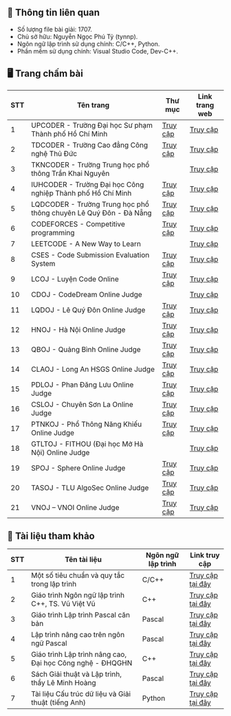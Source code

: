 ## 📑 Thông tin liên quan
- Số lượng file bài giải: 1707.
- Chủ sở hữu: Nguyễn Ngọc Phú Tỷ (tynnp).
- Ngôn ngữ lập trình sử dụng chính: C/C++, Python.
- Phần mềm sử dụng chính: Visual Studio Code, Dev-C++.

## 🖥️ Trang chấm bài
| STT | Tên trang | Thư mục | Link trang web |
| --- | --------- | ------- | -------------- |
| 1 | UPCODER - Trường Đại học Sư phạm Thành phố Hồ Chí Minh | [Truy cập](/UPCODER/) | [Truy cập](http://upcoder.xyz/) |
| 2 | TDCODER - Trường Cao đẳng Công nghệ Thủ Đức | [Truy cập](/TDCODER/) | [Truy cập](http://tdc.upcoder.xyz/) |
| 3 | TKNCODER - Trường Trung học phổ thông Trần Khai Nguyên | | [Truy cập](http://tkncoder.net/) |
| 4 | IUHCODER - Trường Đại học Công nghiệp Thành phố Hồ Chí Minh | [Truy cập](/IUHCODER/) | [Truy cập](https://oj.iuhcoder.com/) |
| 5 | LQDCODER - Trường Trung học phổ thông chuyên Lê Quý Đôn - Đà Nẵng | [Truy cập](/LQDCODER/) | [Truy cập](http://lequydon.ntucoder.net/) |
| 6 | CODEFORCES - Competitive programming | [Truy cập](/CODEFORCES/) | [Truy cập](https://codeforces.com/) |
| 7 | LEETCODE - A New Way to Learn | | [Truy cập](https://leetcode.com/) |
| 8 | CSES - Code Submission Evaluation System | [Truy cập](/CSES/) | [Truy cập](https://cses.fi/) |
| 9 | LCOJ - Luyện Code Online| [Truy cập](/ONLINE%20JUDGE/LCOJ/) | [Truy cập](https://luyencode.net/) |
| 10 | CDOJ - CodeDream Online Judge| | [Truy cập](https://oj.codedream.edu.vn/) |
| 11 | LQDOJ - Lê Quý Đôn Online Judge | [Truy cập](/ONLINE%20JUDGE/LQDOJ/) | [Truy cập](https://lqdoj.edu.vn/) |
| 12 | HNOJ - Hà Nội Online Judge | [Truy cập](/ONLINE%20JUDGE/HNOJ/) | [Truy cập](https://hnoj.edu.vn/) |
| 13 | QBOJ - Quảng Bình Online Judge | [Truy cập](/ONLINE%20JUDGE/QBOJ/) | [Truy cập](http://qboj.zapto.org/) |
| 14 | CLAOJ - Long An HSGS Online Judge | [Truy cập](/ONLINE%20JUDGE/CLAOJ/) | [Truy cập](https://claoj.edu.vn/) |
| 15 | PDLOJ - Phan Đăng Lưu Online Judge | [Truy cập](/ONLINE%20JUDGE/PDLOJ/) | [Truy cập](http://phandangluu.online/) |
| 16 | CSLOJ - Chuyên Sơn La Online Judge | [Truy cập](/ONLINE%20JUDGE/CSLOJ/) | [Truy cập](http://csloj.ddns.net/)
| 17 | PTNKOJ - Phổ Thông Năng Khiếu Online Judge | [Truy cập](/ONLINE%20JUDGE/PTNKOJ/) | [Truy cập](http://ptnkoj.com/) |
| 18 | GTLTOJ - FITHOU (Đại học Mở Hà Nội) Online Judge | | [Truy cập](https://olp.hou.edu.vn/) |
| 19 | SPOJ - Sphere Online Judge | [Truy cập](/ONLINE%20JUDGE/SPOJ/) | [Truy cập](https://www.spoj.com/) |
| 20 | TASOJ - TLU AlgoSec Online Judge | [Truy cập](/ONLINE%20JUDGE/TASOJ/) | [Truy cập](https://oj.tlualgosec.com/) |
| 21 | VNOJ – VNOI Online Judge | [Truy cập](/ONLINE%20JUDGE/VNOJ/) | [Truy cập](https://oj.vnoi.info/) |

## 📖 Tài liệu tham khảo
| STT | Tên tài liệu | Ngôn ngữ lập trình | Link truy cập |
| --- | ------------ | ------------------ | ------------- |
| 1 | Một số tiêu chuẩn và quy tắc trong lập trình | C/C++ | [Truy cập tại đây](https://drive.google.com/file/d/1FT-mRXZp9MxwrRVJgp7JliGQ2LeXghqQ/view?usp=drive_link) |
| 2 | Giáo trình Ngôn ngữ lập trình C++, TS. Vũ Việt Vũ | C++ | [Truy cập tại đây](https://drive.google.com/file/d/1irk1Zmyggyqnet68xD19pWMtEGtoJ-8S/view?usp=drive_link) |
| 3 | Giáo trình Lập trình Pascal căn bản | Pascal | [Truy cập tại đây](https://drive.google.com/file/d/1kTKOl0WyELjz3CaCaYPqdeCCukmxp1ZS/view?usp=drive_link) |
| 4 | Lập trình nâng cao trên ngôn ngữ Pascal | Pascal | [Truy cập tại đây](https://drive.google.com/file/d/1UGS2blij3ckfGVV8oRZGrig2HrghVXhF/view?usp=drive_link) |
| 5 | Giáo trình Lập trình nâng cao, Đại học Công nghệ - ĐHQGHN | C++ | [Truy cập tại đây](https://drive.google.com/file/d/1ryjaKFNL0EkQvhu8S5TuKqResflmkqdf/view?usp=drive_link) |
| 6 | Sách Giải thuật và Lập trình, thầy Lê Minh Hoàng | Pascal | [Truy cập tại đây](https://drive.google.com/file/d/1KFlo3yf20CgijqOF_ipvKquQS-OFT_j5/view?usp=drive_link) |
| 7 | Tài liệu Cấu trúc dữ liệu và Giải thuật (tiếng Anh) | Python | [Truy cập tại đây](https://drive.google.com/file/d/138uYTcWdgXKOEqF_8rw14y03szUDjmlD/view?usp=drive_link) |
